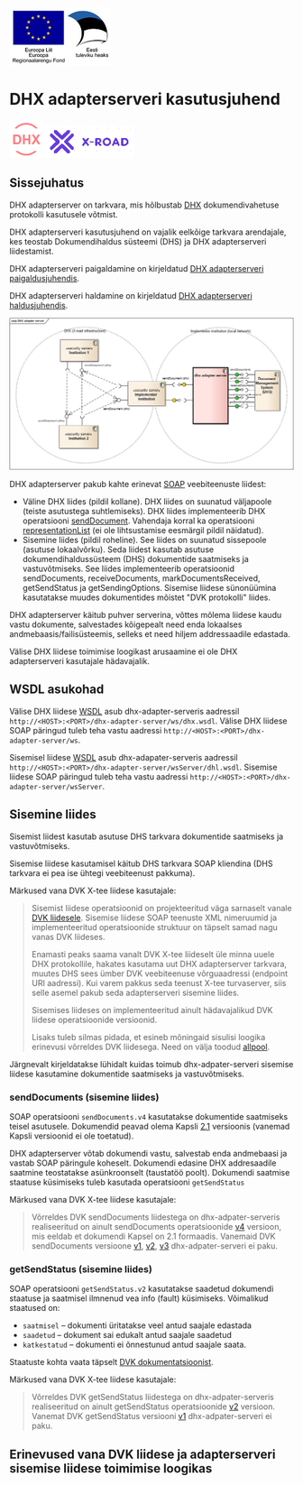 ![](EL_Regionaalarengu_Fond_horisontaalne.jpg)


# DHX adapterserveri kasutusjuhend

![](DHX.PNG)  ![](X-ROAD.PNG)

## Sissejuhatus
DHX adapterserver on tarkvara, mis hõlbustab [DHX](https://e-gov.github.io/DHX/) dokumendivahetuse protokolli kasutusele võtmist.

DHX adapterserveri kasutusjuhend on vajalik eelkõige tarkvara arendajale, kes teostab Dokumendihaldus süsteemi (DHS) ja DHX adapterserveri liidestamist. 

DHX adapterserveri paigaldamine on kirjeldatud [DHX adapterserveri paigaldusjuhendis](adapter-server-paigaldusjuhend.md).

DHX adapterserveri haldamine on kirjeldatud [DHX adapterserveri haldusjuhendis](adapter-server-haldusjuhend.md).

![](dhx-adapter-server.png)

DHX adapterserver pakub kahte erinevat [SOAP](https://www.w3.org/TR/2000/NOTE-SOAP-20000508/) veebiteenuste liidest:
* Väline DHX liides (pildil kollane). DHX liides on suunatud väljapoole (teiste asutustega suhtlemiseks). DHX liides implementeerib DHX operatsiooni [sendDocument](https://github.com/e-gov/DHX/blob/master/files/sendDocument.md). Vahendaja korral ka operatsiooni [representationList](https://github.com/e-gov/DHX/blob/master/files/representationList.md) (ei ole lihtsustamise eesmärgil pildil näidatud).
* Sisemine liides (pildil roheline). See liides on suunatud sissepoole (asutuse lokaalvõrku). Seda liidest kasutab asutuse dokumendihaldussüsteem (DHS) dokumentide saatmiseks ja vastuvõtmiseks. See liides implementeerib operatsioonid sendDocuments, receiveDocuments, markDocumentsReceived, getSendStatus ja getSendingOptions. Sisemise liidese sünonüümina kasutatakse muudes dokumentides mõistet "DVK protokolli" liides.

DHX adapterserver käitub puhver serverina, võttes mõlema liidese kaudu vastu dokumente, salvestades kõigepealt need enda lokaalses andmebaasis/failisüsteemis, selleks et need hiljem addressaadile edastada.

Välise DHX liidese toimimise loogikast arusaamine ei ole DHX adapterserveri kasutajale hädavajalik.

## WSDL asukohad

Välise DHX liidese [WSDL](../dhx-adapter-ws/src/main/resources/dhx.wsdl) asub dhx-adapter-serveris aadressil `http://<HOST>:<PORT>/dhx-adapter-server/ws/dhx.wsdl`.
Välise DHX liidese SOAP päringud tuleb teha vastu aadressi `http://<HOST>:<PORT>/dhx-adapter-server/ws`.

Sisemisel liidese [WSDL](../dhx-adapter-server/src/main/resources/dhl.wsdl) asub dhx-adapater-serveris aadressil `http://<HOST>:<PORT>/dhx-adapter-server/wsServer/dhl.wsdl`. 
Sisemise liidese SOAP päringud tuleb teha vastu aadressi `http://<HOST>:<PORT>/dhx-adapter-server/wsServer`.
  
## Sisemine liides

Sisemist liidest kasutab asutuse DHS tarkvara dokumentide saatmiseks ja vastuvõtmiseks.

Sisemise liidese kasutamisel käitub DHS tarkvara SOAP kliendina (DHS tarkvara ei pea ise ühtegi veebiteenust pakkuma).

Märkused vana DVK X-tee liidese kasutajale: 
> Sisemist liidese operatsioonid on projekteeritud väga sarnaselt vanale [DVK liidesele](https://github.com/e-gov/DVK/blob/master/doc/DVKspek.md). 
> Sisemise liidese SOAP teenuste XML nimeruumid ja implementeeritud operatsioonide struktuur on täpselt samad nagu vanas DVK liideses.
> 
> Enamasti peaks saama vanalt DVK X-tee liideselt üle minna uuele DHX protokollile, hakates kasutama uut DHX adapterserver tarkvara, muutes DHS sees ümber DVK veebiteenuse võrguaadressi (endpoint URI aadressi).
> Kui varem pakkus seda teenust X-tee turvaserver, siis selle asemel pakub seda adapterserveri sisemine liides.
> 
> Sisemises liideses on implementeeritud ainult hädavajalikud DVK liidese operatsioonide versioonid.
>
> Lisaks tuleb silmas pidada, et esineb mõningaid sisulisi loogika erinevusi võrreldes DVK liidesega. Need on välja toodud [allpool](#erinevused-vana-dvk-liidese-ja-adapterserveri-sisemise-liidese-toimimise-loogikas). 

Järgnevalt kirjeldatakse lühidalt kuidas toimub dhx-adpater-serveri sisemise liidese kasutamine dokumentide saatmiseks ja vastuvõtmiseks. 

### sendDocuments (sisemine liides)

SOAP operatsiooni `sendDocuments.v4` kasutatakse dokumentide saatmiseks teisel asutusele.
Dokumendid peavad olema Kapsli [2.1](https://github.com/e-gov/DHX-adapter/blob/master/dhx-adapter-core/src/main/resources/Dvk_kapsel_vers_2_1_eng_est.xsd) versioonis (vanemad Kapsli versioonid ei ole toetatud).

DHX adapterserver võtab dokumendi vastu, salvestab enda andmebaasi ja vastab SOAP päringule koheselt. 
Dokumendi edasine DHX addresaadile saatmine teostatakse asünkroonselt (taustatöö poolt).
Dokumendi saatmise staatuse küsimiseks tuleb kasutada operatsiooni `getSendStatus`

Märkused vana DVK X-tee liidese kasutajale:
> Võrreldes DVK sendDocuments liidestega on dhx-adpater-serveris realiseeritud on ainult sendDocuments operatsioonide [v4](https://github.com/e-gov/DVK/blob/master/doc/DVKspek.md#senddocumentsv4) versioon, mis eeldab et dokumendi Kapsel on 2.1 formaadis.
> Vanemaid DVK sendDocuments versioone [v1](https://github.com/e-gov/DVK/blob/master/doc/DVKspek.md#senddocumentsv1), [v2](https://github.com/e-gov/DVK/blob/master/doc/DVKspek.md#senddocumentsv2), [v3](https://github.com/e-gov/DVK/blob/master/doc/DVKspek.md#senddocumentsv3) dhx-adpater-serveri ei paku.

### getSendStatus (sisemine liides)

SOAP operatsiooni `getSendStatus.v2` kasutatakse saadetud dokumendi staatuse ja saatmisel ilmnenud vea info (fault) küsimiseks.
Võimalikud staatused on:
* `saatmisel` – dokumenti üritatakse veel antud saajale edastada
* `saadetud` – dokument sai edukalt antud saajale saadetud
* `katkestatud` – dokumenti ei õnnestunud antud saajale saata.

Staatuste kohta vaata täpselt [DVK dokumentatsioonist](https://github.com/e-gov/DVK/blob/master/doc/DVKspek.md#edastatud-dokumentide-staatuse-kontroll).

Märkused vana DVK X-tee liidese kasutajale:
> Võrreldes DVK getSendStatus liidestega on dhx-adpater-serveris realiseeritud on ainult getSendStatus operatsioonide [v2](https://github.com/e-gov/DVK/blob/master/doc/DVKspek.md#getsendstatusv2) versioon.
> Vanemat DVK getSendStatus versiooni [v1](https://github.com/e-gov/DVK/blob/master/doc/DVKspek.md#getsendstatusv1) dhx-adpater-serveri ei paku.


## Erinevused vana DVK liidese ja adapterserveri sisemise liidese toimimise loogikas



